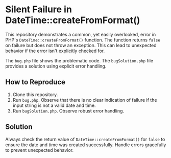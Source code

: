 # Silent Failure in DateTime::createFromFormat()

This repository demonstrates a common, yet easily overlooked, error in PHP's `DateTime::createFromFormat()` function.  The function returns `false` on failure but does not throw an exception.  This can lead to unexpected behavior if the error isn't explicitly checked for.

The `bug.php` file shows the problematic code. The `bugSolution.php` file provides a solution using explicit error handling.

## How to Reproduce

1. Clone this repository.
2. Run `bug.php`.  Observe that there is no clear indication of failure if the input string is not a valid date and time.
3. Run `bugSolution.php`. Observe robust error handling.

## Solution
Always check the return value of `DateTime::createFromFormat()` for `false` to ensure the date and time was created successfully.  Handle errors gracefully to prevent unexpected behavior.